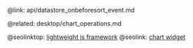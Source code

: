 @link: api/datastore_onbeforesort_event.md

@related: 
	desktop/chart_operations.md

@seolinktop: [lightweight js framework](https://webix.com)
@seolink: [chart widget](https://webix.com/widget/charts/)